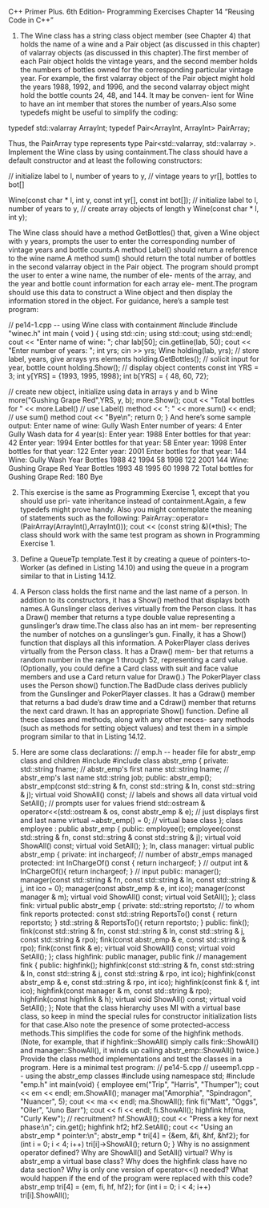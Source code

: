C++ Primer Plus. 6th Edition- Programming Exercises 
Chapter 14  “Reusing Code in C++”


1.  The Wine class has a string class object member (see Chapter 4) that holds the
name of a wine and a Pair object (as discussed in this chapter) of valarray<int>
objects (as discussed in this chapter).The first member of each Pair object holds
the vintage years, and the second member holds the numbers of bottles owned for
the corresponding particular vintage year. For example, the first valarray object of
the Pair object might hold the years 1988, 1992, and 1996, and the second
valarray object might hold the bottle counts 24, 48, and 144. It may be conven-
ient for Wine to have an int member that stores the number of years.Also some
typedefs might be useful to simplify the coding:

typedef std::valarray<int> ArrayInt;
typedef Pair<ArrayInt, ArrayInt> PairArray;

Thus, the PairArray type represents type Pair<std::valarray<int>,
std::valarray<int> >. Implement the Wine class by using containment.The class
should have a default constructor and at least the following constructors:

// initialize label to l, number of years to y,
// vintage years to yr[], bottles to bot[]

Wine(const char * l, int y, const int yr[], const int bot[]);
// initialize label to l, number of years to y,
// create array objects of length y
Wine(const char * l, int y);

The Wine class should have a method GetBottles() that, given a Wine object with
y years, prompts the user to enter the corresponding number of vintage years and
bottle counts.A method Label() should return a reference to the wine name.A
method sum() should return the total number of bottles in the second
valarray<int> object in the Pair object.
The program should prompt the user to enter a wine name, the number of ele-
ments of the array, and the year and bottle count information for each array ele-
ment.The program should use this data to construct a Wine object and then display
the information stored in the object. For guidance, here’s a sample test program:

// pe14-1.cpp -- using Wine class with containment
#include <iostream>
#include "winec.h"
int main ( void )
{
using std::cin;
using std::cout;
using std::endl;
cout << "Enter name of wine: ";
char lab[50];
cin.getline(lab, 50);
cout << "Enter number of years: ";
int yrs;
cin >> yrs;
Wine holding(lab, yrs); // store label, years, give arrays yrs elements
holding.GetBottles(); // solicit input for year, bottle count
holding.Show(); // display object contents
const int YRS = 3;
int y[YRS] = {1993, 1995, 1998};
int b[YRS] = { 48, 60, 72};

// create new object, initialize using data in arrays y and b
Wine more("Gushing Grape Red",YRS, y, b);
more.Show();
cout << "Total bottles for " << more.Label() // use Label() method
<< ": " << more.sum() << endl;
// use sum() method
cout << "Bye\n";
return 0;
}
And here’s some sample output:
Enter name of wine: Gully Wash
Enter number of years: 4
Enter Gully Wash data for 4 year(s):
Enter year: 1988
Enter bottles for that year: 42
Enter year: 1994
Enter bottles for that year: 58
Enter year: 1998
Enter bottles for that year: 122
Enter year: 2001
Enter bottles for that year: 144
Wine: Gully Wash
Year
Bottles
1988
42
1994
58
1998
122
2001
144
Wine: Gushing Grape Red
Year
Bottles
1993
48
1995
60
1998
72
Total bottles for Gushing Grape Red: 180
Bye

2. This exercise is the same as Programming Exercise 1, except that you should use pri-
vate inheritance instead of containment.Again, a few typedefs might prove handy.
Also you might contemplate the meaning of statements such as the following:
PairArray::operator=(PairArray(ArrayInt(),ArrayInt()));
cout << (const string &)(*this);
The class should work with the same test program as shown in Programming
Exercise 1.

3. Define a QueueTp template.Test it by creating a queue of pointers-to-Worker (as
defined in Listing 14.10) and using the queue in a program similar to that in
Listing 14.12.

4. A Person class holds the first name and the last name of a person. In addition to its
constructors, it has a Show() method that displays both names.A Gunslinger class
derives virtually from the Person class. It has a Draw() member that returns a type
double value representing a gunslinger’s draw time.The class also has an int mem-
ber representing the number of notches on a gunslinger’s gun. Finally, it has a
Show() function that displays all this information.
A PokerPlayer class derives virtually from the Person class. It has a Draw() mem-
ber that returns a random number in the range 1 through 52, representing a card
value. (Optionally, you could define a Card class with suit and face value members
and use a Card return value for Draw().) The PokerPlayer class uses the Person
show() function.The BadDude class derives publicly from the Gunslinger and
PokerPlayer classes. It has a Gdraw() member that returns a bad dude’s draw time
and a Cdraw() member that returns the next card drawn. It has an appropriate
Show() function. Define all these classes and methods, along with any other neces-
sary methods (such as methods for setting object values) and test them in a simple
program similar to that in Listing 14.12.

5. Here are some class declarations:
// emp.h -- header file for abstr_emp class and children
#include <iostream>
#include <string>
class abstr_emp
{
private:
std::string fname; // abstr_emp's first name
std::string lname; // abstr_emp's last name
std::string job;
public:
abstr_emp();
abstr_emp(const std::string & fn, const std::string & ln,
const std::string & j);
virtual void ShowAll() const; // labels and shows all data
virtual void SetAll(); // prompts user for values
friend std::ostream &
operator<<(std::ostream & os, const abstr_emp & e); // just displays first and last name
virtual ~abstr_emp() = 0; // virtual base class
};
class employee : public abstr_emp
{
public:
employee();
employee(const std::string & fn, const std::string &
const std::string & j);
virtual void ShowAll() const;
virtual void SetAll();
};
ln,
class manager: virtual public abstr_emp
{
private:
int inchargeof; // number of abstr_emps managed
protected:
int InChargeOf() const { return inchargeof; } // output
int & InChargeOf(){ return inchargeof; } // input
public:
manager();
manager(const std::string & fn, const std::string & ln,
const std::string & j, int ico = 0);
manager(const abstr_emp & e, int ico);
manager(const manager & m);
virtual void ShowAll() const;
virtual void SetAll();
};
class fink: virtual public abstr_emp
{
private:
std::string reportsto; // to whom fink reports
protected:
const std::string ReportsTo() const { return reportsto; }
std::string & ReportsTo(){ return reportsto; }
public:
fink();
fink(const std::string & fn, const std::string & ln,
const std::string & j, const std::string & rpo);
fink(const abstr_emp & e, const std::string & rpo);
fink(const fink & e);
virtual void ShowAll() const;
virtual void SetAll();
};
class highfink: public manager, public fink // management fink
{
public:
highfink();
highfink(const std::string & fn, const std::string & ln,
const std::string & j, const std::string & rpo,
int ico);
highfink(const abstr_emp & e, const std::string & rpo, int ico);
highfink(const fink & f, int ico);
highfink(const manager & m, const std::string & rpo);
highfink(const highfink & h);
virtual void ShowAll() const;
virtual void SetAll();
};
Note that the class hierarchy uses MI with a virtual base class, so keep in mind the
special rules for constructor initialization lists for that case.Also note the presence
of some protected-access methods.This simplifies the code for some of the
highfink methods. (Note, for example, that if highfink::ShowAll() simply
calls fink::ShowAll() and manager::ShowAll(), it winds up calling
abstr_emp::ShowAll() twice.) Provide the class method implementations and test
the classes in a program. Here is a minimal test program:
// pe14-5.cpp
// useemp1.cpp -- using the abstr_emp classes
#include <iostream>
using namespace std;
#include "emp.h"
int main(void)
{
employee em("Trip", "Harris", "Thumper");
cout << em << endl;
em.ShowAll();
manager ma("Amorphia", "Spindragon", "Nuancer", 5);
cout << ma << endl;
ma.ShowAll();
fink fi("Matt", "Oggs", "Oiler", "Juno Barr");
cout << fi << endl;
fi.ShowAll();
highfink hf(ma, "Curly Kew"); // recruitment?
hf.ShowAll();
cout << "Press a key for next phase:\n";
cin.get();
highfink hf2;
hf2.SetAll();
cout << "Using an abstr_emp * pointer:\n";
abstr_emp * tri[4] = {&em, &fi, &hf, &hf2};
for (int i = 0; i < 4; i++)
tri[i]->ShowAll();
return 0;
}
Why is no assignment operator defined?
Why are ShowAll() and SetAll() virtual?
Why is abstr_emp a virtual base class?
Why does the highfink class have no data section?
Why is only one version of operator<<() needed?
What would happen if the end of the program were replaced with this code?
abstr_emp tri[4] = {em, fi, hf, hf2};
for (int i = 0; i < 4; i++)
tri[i].ShowAll();

